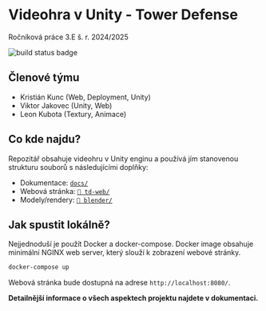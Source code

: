 # Videohra v Unity - Tower Defense

Ročníková práce 3.E š. r. 2024/2025

<div>
    <img src="https://github.com/victoriousoft/tower-defense/actions/workflows/build.yml/badge.svg" alt="build status badge"/>
</div>

## Členové týmu
 - Kristián Kunc (Web, Deployment, Unity)
 - Viktor Jakovec (Unity, Web)
 - Leon Kubota (Textury, Animace)

## Co kde najdu?
Repozitář obsahuje videohru v Unity enginu a používá jím stanovenou strukturu souborů s následujícími doplňky:
 - Dokumentace: [`docs/`](docs/)
 - Webová stránka: [`🔗 td-web/`](https://github.com/victoriousoft/td-web/tree/main/)
 - Modely/rendery: [`🔗 blender/`](https://github.com/victoriousoft/blender)


## Jak spustit lokálně?
Nejjednoduší je použít Docker a docker-compose. Docker image obsahuje minimální NGINX web server, který slouží k zobrazení webové stránky.

```bash
docker-compose up
```

Webová stránka bude dostupná na adrese `http://localhost:8080/`.


**Detailnější informace o všech aspektech projektu najdete v dokumentaci.**
